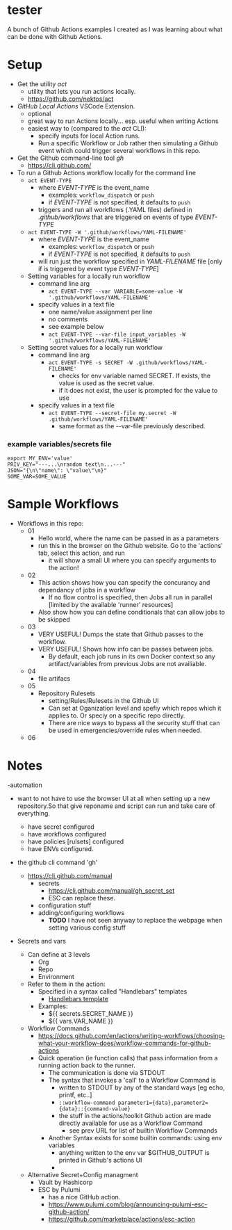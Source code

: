 # tester
A bunch of Github Actions examples I created as I was learning about what can be done with Github Actions.

# Setup
  - Get the utility _act_
    - utility that lets you run actions locally.
    - https://github.com/nektos/act
  - _GitHub Local Actions_ VSCode Extension.
    - optional
    - great way to run Actions locally... esp. useful when writing Actions
    - easiest way to (compared to the _act_ CLI):
      - specify inputs for local Action runs.
      - Run a specific Workflow or Job rather then simulating a Github event which could trigger several workflows in this repo.
  - Get the Github command-line tool _gh_
    - https://cli.github.com/
  - To run a Github Actions workflow locally for the command line
    - ```act EVENT-TYPE```
      - where _EVENT-TYPE_ is the event_name
        - examples: ```workflow_dispatch``` or ```push```
        - if _EVENT-TYPE_ is not specified, it defaults to ```push```
      - triggers and run all workflows (.YAML files) defined in _.github/workflows_ that are triggered on events of type _EVENT-TYPE_
    - ```act EVENT-TYPE -W '.github/workflows/YAML-FILENAME' ```
      - where _EVENT-TYPE_ is the event_name
        - examples: ```workflow_dispatch``` or ```push```
        - if _EVENT-TYPE_ is not specified, it defaults to ```push```
      - will run just the workflow specified in _YAML-FILENAME_ file [only if is triggered by event type _EVENT-TYPE_]
    - Setting variables for a locally run workflow 
      - command line arg
        - ```act EVENT-TYPE --var VARIABLE=some-value -W '.github/workflows/YAML-FILENAME'```
      - specify values in a text file
        - one name/value assignment per line
        - no comments
        - see example below
        - ```act EVENT-TYPE --var-file input_variables -W '.github/workflows/YAML-FILENAME'```
    - Setting secret values for a locally run workflow
      - command line arg
        - ```act EVENT-TYPE -s SECRET -W .github/workflows/YAML-FILENAME'```
          - checks for env variable named SECRET. If exists, the value is used as the secret value.
          - if it does not exist, the user is prompted for the value to use
      - specify values in a text file
        - ```act EVENT-TYPE --secret-file my.secret -W .github/workflows/YAML-FILENAME'```
          - same format as the --var-file previously described.

### example variables/secrets file
```
export MY_ENV='value'
PRIV_KEY="---...\nrandom text\n...---"
JSON="{\n\"name\": \"value\"\n}"
SOME_VAR=SOME_VALUE
```

# Sample Workflows
  - Workflows in this repo:
    - 01
      - Hello world, where the name can be passed in as a parameters
      - run this in the browser on the Github website. Go to the 'actions' tab, select this action, and run
        - it will show a small UI where you can specify arguments to the action!
    - 02
      - This action shows how you can specify the concurancy and dependancy of jobs in a workflow
        - If no flow control is specified, then Jobs all run in parallel [limited by the available 'runner' resources]
      - Also show how you can define conditionals that can allow jobs to be skipped
    - 03
      - VERY USEFUL! Dumps the state that Github passes to the workflow.
      - VERY USEFUL! Shows how info can be passes between jobs.
        - By default, each job runs in its own Docker context so any artifact/variables from previous Jobs are not availiable.
    - 04
      - file artifacs
    - 05
      - Repository Rulesets
        - setting/Rules/Rulesets in the Github UI
        - Can set at Oganization level and spefiy which repos which it applies to. Or speciy on a specific repo directly.
        - There are nice ways to bypass all the security stuff that can be used in emergencies/override rules when needed. 
    - 06
    

# Notes
-automation
  - want to not have to use the browser UI at all when setting up a new repository.So that give reponame and script can run and take care of everything.
    - have secret configured
    - have workflows configured
    - have policies [rulsets] configured
    - have ENVs configured.
  - the github cli command 'gh'
    - https://cli.github.com/manual
      - secrets
        - https://cli.github.com/manual/gh_secret_set
        - ESC can replace these.
      - configuration stuff
      - adding/configuring workflows
        - **TODO** I have not seen anyway to replace the webpage when setting various config stuff
  
- Secrets and vars
  - Can define at 3 levels
    - Org
    - Repo
    - Environment
  - Refer to them in the action:
    - Specified in a syntax called "Handlebars" templates
      - [Handlebars template](https://handlebarsjs.com/guide/)
    - Examples:
      - ${{ secrets.SECRET_NAME }}
      - ${{ vars.VAR_NAME }}
  - Workflow Commands
    - https://docs.github.com/en/actions/writing-workflows/choosing-what-your-workflow-does/workflow-commands-for-github-actions
    - Quick operation (ie function calls) that pass information from a running action back to the runner.
      - The communication is done via STDOUT
      - The syntax that invokes a 'call' to a Workflow Command is 
        - written to STDOUT by any of the standard ways [eg echo, printf, etc..]
        - ```::workflow-command parameter1={data},parameter2={data}::{command-value}```
        - the stuff in the actions/toolkit Github action are made directly available for use as a Workflow Command
          - see prev URL for list of builtin Workflow Commands
      - Another Syntax exists for some builtin commands: using env variables
        - anything written to the env var $GITHUB_OUTPUT is printed in Github's actions UI
        - 
  - Alternative Secret+Config managment
    - Vault by Hashicorp
    - ESC by Pulumi
        - has a nice GitHub action.
        - https://www.pulumi.com/blog/announcing-pulumi-esc-github-action/
        - https://github.com/marketplace/actions/esc-action
